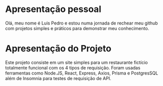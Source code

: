 # Apresentação pessoal
Olá, meu nome é Luis Pedro e estou numa jornada de rechear meu github com projetos simples e práticos para demonstrar meu conhecimento.

# Apresentação do Projeto
Este projeto consiste em um site simples para um restaurante fictício totalmente funcional com os 4 tipos de requisição. Foram usadas ferramentas como Node.JS, React, Express, Axios, Prisma e PostgresSQL além de Insomnia para testes de requisição de API.